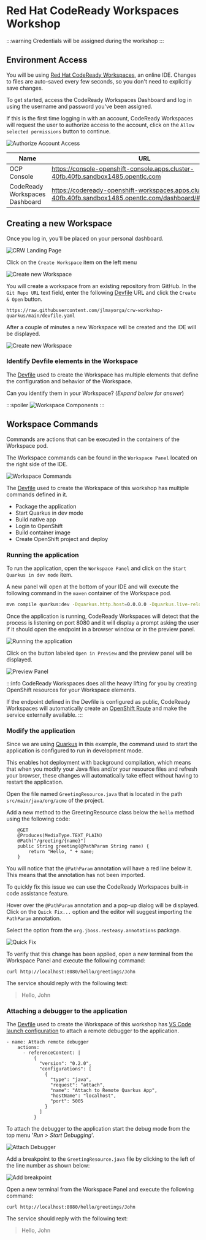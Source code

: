 # Red Hat CodeReady Workspaces Workshop

:::warning
Credentials will be assigned during the workshop
:::

## Environment Access

You will be using [Red Hat CodeReady Workspaces](https://developers.redhat.com/products/codeready-workspaces/overview),
an online IDE. Changes to files are auto-saved every few seconds,
so you don't need to explicitly save changes.

To get started, access the CodeReady Workspaces Dashboard and
log in using the username and password you've been assigned.

If this is the first time logging in with an account, CodeReady Workspaces will request the user to authorize access to the account, click on the `Allow selected permissions` button to continue.

![Authorize Account Access](https://raw.githubusercontent.com/jlmayorga/crw-workshop-quarkus/main/docs/images/crw-04.png)

| Name | URL |
| -------- | -------- |
| OCP Console | <https://console-openshift-console.apps.cluster-40fb.40fb.sandbox1485.opentlc.com> |
| CodeReady Workspaces Dashboard | <https://codeready-openshift-workspaces.apps.cluster-40fb.40fb.sandbox1485.opentlc.com/dashboard/#/workspaces> |

## Creating a new Workspace

Once you log in, you'll be placed on your personal dashboard.

![CRW Landing Page](https://raw.githubusercontent.com/jlmayorga/crw-workshop-quarkus/main/docs/images/crw-01.png)

Click on the `Create Workspace` item on the left menu

![Create new Workspace](https://raw.githubusercontent.com/jlmayorga/crw-workshop-quarkus/main/docs/images/crw-02.png)

You will create a workspace from an existing repository from GitHub.
In the `Git Repo URL` text field, enter the following [Devfile](https://redhat-developer.github.io/devfile/) URL and click the `Create & Open` button.

```
https://raw.githubusercontent.com/jlmayorga/crw-workshop-quarkus/main/devfile.yaml
```

After a couple of minutes a new Workspace will be created and the IDE will be displayed.

![Create new Workspace](https://raw.githubusercontent.com/jlmayorga/crw-workshop-quarkus/main/docs/images/crw-05.gif)

### Identify Devfile elements in the Workspace

The [Devfile](https://raw.githubusercontent.com/jlmayorga/crw-workshop-quarkus/main/devfile.yaml) used to create the Workspace has multiple elements that define the configuration and behavior of the Workspace.

Can you identify them in your Workspace? (*Expand below for answer*)

:::spoiler
![Workspace Components](https://raw.githubusercontent.com/jlmayorga/crw-workshop-quarkus/main/docs/images/crw-06.png)
:::

## Workspace Commands
Commands are actions that can be executed in the containers of the Workspace pod.

The Workspace commands can be found in the `Workspace Panel` located on the right side of the IDE.

![Workspace Commands](https://raw.githubusercontent.com/jlmayorga/crw-workshop-quarkus/main/docs/images/crw-07.png)

The [Devfile](https://raw.githubusercontent.com/jlmayorga/crw-workshop-quarkus/main/devfile.yaml) used to create the Workspace of this workshop has multiple commands defined in it.

- Package the application
- Start Quarkus in dev mode
- Build native app
- Login to OpenShift
- Build container image
- Create OpenShift project and deploy

### Running the application

To run the application, open the `Workspace Panel` and click on the `Start Quarkus in dev mode` item.

A new panel will open at the bottom of your IDE and will execute the following command in the `maven` container of the Workspace pod.

```bash
mvn compile quarkus:dev -Dquarkus.http.host=0.0.0.0 -Dquarkus.live-reload.instrumentation=false -f ${CHE_PROJECTS_ROOT}/code-with-quarkus
```

Once the application is running, CodeReady Workspaces will detect that the process is listening on port 8080 and it will display a prompt asking the user if it should open the endpoint in a browser window or in the preview panel.

![Running the application](https://raw.githubusercontent.com/jlmayorga/crw-workshop-quarkus/main/docs/images/crw-08.png)

Click on the button labeled `Open in Preview` and the preview panel will be displayed.

![Preview Panel](https://raw.githubusercontent.com/jlmayorga/crw-workshop-quarkus/main/docs/images/crw-09.png)

:::info
CodeReady Workspaces does all the heavy lifting for you by creating OpenShift resources for your Workspace elements.

If the endpoint defined in the Devfile is configured as public, CodeReady Workspaces will automatically create an [OpenShift Route](https://docs.openshift.com/container-platform/4.8/rest_api/network_apis/route-route-openshift-io-v1.html) and make the service externally available.
:::

### Modify the application

Since we are using [Quarkus](https://quarkus.io/guides/getting-started#running-the-application) in this example, the command used to start the application is configured to run in development mode.

This enables hot deployment with background compilation, which means that when you modify your Java files and/or your resource files and refresh your browser, these changes will automatically take effect without having to restart the application.

Open the file named `GreetingResource.java` that is located in the path `src/main/java/org/acme` of the project.

Add a new method to the GreetingResource class below the `hello` method using the following code:

```java=
    @GET
    @Produces(MediaType.TEXT_PLAIN)
    @Path("/greeting/{name}")
    public String greeting(@PathParam String name) {
        return "Hello, " + name;
    }
```

You will notice that the `@PathParam` annotation will have a red line below it. This means that the annotation has not been imported.

To quickly fix this issue we can use the CodeReady Workspaces built-in code assistance feature.

Hover over the `@PathParam` annotation and a pop-up dialog will be displayed. Click on the `Quick Fix...` option and the editor will suggest importing the `PathParam` annotation.

Select the option from the `org.jboss.resteasy.annotations` package.

![Quick Fix](https://raw.githubusercontent.com/jlmayorga/crw-workshop-quarkus/main/docs/images/crw-10.png)

To verify that this change has been applied, open a new terminal from the Workspace Panel and execute the following command:

```bash=
curl http://localhost:8080/hello/greetings/John
```

The service should reply with the following text:

> Hello, John

### Attaching a debugger to the application

The [Devfile](https://raw.githubusercontent.com/jlmayorga/crw-workshop-quarkus/main/devfile.yaml) used to create the Workspace of this workshop has [VS Code launch configuration](https://code.visualstudio.com/docs/editor/debugging) to attach a remote debugger to the application.

```yaml=
- name: Attach remote debugger
    actions:
      - referenceContent: |
          {
            "version": "0.2.0",
            "configurations": [
              {
                "type": "java",
                "request": "attach",
                "name": "Attach to Remote Quarkus App",
                "hostName": "localhost",
                "port": 5005
              }
            ]
          }
```

To attach the debugger to the application start the debug mode from the top menu '*Run > Start Debugging*'.

![Attach Debugger](https://raw.githubusercontent.com/jlmayorga/crw-workshop-quarkus/main/docs/images/crw-11.png)

Add a breakpoint to the `GreetingResource.java` file by clicking to the left of the line number as shown below:

![Add breakpoint](https://raw.githubusercontent.com/jlmayorga/crw-workshop-quarkus/main/docs/images/crw-12.png)

Open a new terminal from the Workspace Panel and execute the following command:

```bash=
curl http://localhost:8080/hello/greetings/John
```

The service should reply with the following text:

> Hello, John






























